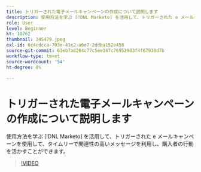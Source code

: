 ```yaml
---
title: トリガーされた電子メールキャンペーンの作成について説明します
description: 使用方法を学ぶ [!DNL Marketo] を活用して、トリガーされた e メールキャンペーンを使用して、タイムリーで関連性の高いメッセージを利用し、購入者の行動を活かすことができます。
role: User
level: Beginner
kt: 10762
thumbnail: 345479.jpeg
exl-id: 6c4cdcca-703e-41e2-a6e7-2ddba152e458
source-git-commit: 61eb7a8264c77c5ee147c76952983f4f67938d7b
workflow-type: tm+mt
source-wordcount: '54'
ht-degree: 0%

---
```


# トリガーされた電子メールキャンペーンの作成について説明します

使用方法を学ぶ [!DNL Marketo] を活用して、トリガーされた e メールキャンペーンを使用して、タイムリーで関連性の高いメッセージを利用し、購入者の行動を活かすことができます。

>[!VIDEO](https://video.tv.adobe.com/v/345479/?quality=12&learn=on)
